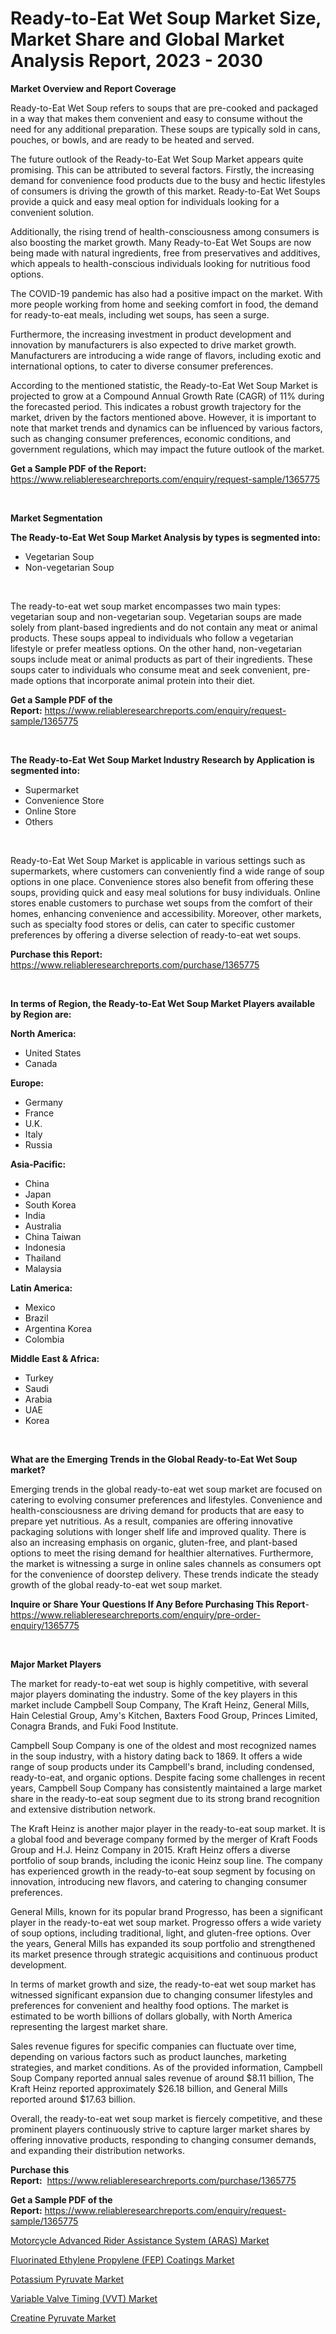 <p><h1>Ready-to-Eat Wet Soup Market Size, Market Share and Global Market Analysis Report, 2023 - 2030</h1></p><p><strong>Market Overview and Report Coverage</strong></p>
<p><p>Ready-to-Eat Wet Soup refers to soups that are pre-cooked and packaged in a way that makes them convenient and easy to consume without the need for any additional preparation. These soups are typically sold in cans, pouches, or bowls, and are ready to be heated and served.</p><p>The future outlook of the Ready-to-Eat Wet Soup Market appears quite promising. This can be attributed to several factors. Firstly, the increasing demand for convenience food products due to the busy and hectic lifestyles of consumers is driving the growth of this market. Ready-to-Eat Wet Soups provide a quick and easy meal option for individuals looking for a convenient solution.</p><p>Additionally, the rising trend of health-consciousness among consumers is also boosting the market growth. Many Ready-to-Eat Wet Soups are now being made with natural ingredients, free from preservatives and additives, which appeals to health-conscious individuals looking for nutritious food options.</p><p>The COVID-19 pandemic has also had a positive impact on the market. With more people working from home and seeking comfort in food, the demand for ready-to-eat meals, including wet soups, has seen a surge.</p><p>Furthermore, the increasing investment in product development and innovation by manufacturers is also expected to drive market growth. Manufacturers are introducing a wide range of flavors, including exotic and international options, to cater to diverse consumer preferences.</p><p>According to the mentioned statistic, the Ready-to-Eat Wet Soup Market is projected to grow at a Compound Annual Growth Rate (CAGR) of 11% during the forecasted period. This indicates a robust growth trajectory for the market, driven by the factors mentioned above. However, it is important to note that market trends and dynamics can be influenced by various factors, such as changing consumer preferences, economic conditions, and government regulations, which may impact the future outlook of the market.</p></p>
<p><strong>Get a Sample PDF of the Report:</strong> <a href="https://www.reliableresearchreports.com/enquiry/request-sample/1365775">https://www.reliableresearchreports.com/enquiry/request-sample/1365775</a></p>
<p>&nbsp;</p>
<p><strong>Market Segmentation</strong></p>
<p><strong>The Ready-to-Eat Wet Soup Market Analysis by types is segmented into:</strong></p>
<p><ul><li>Vegetarian Soup</li><li>Non-vegetarian Soup</li></ul></p>
<p>&nbsp;</p>
<p><p>The ready-to-eat wet soup market encompasses two main types: vegetarian soup and non-vegetarian soup. Vegetarian soups are made solely from plant-based ingredients and do not contain any meat or animal products. These soups appeal to individuals who follow a vegetarian lifestyle or prefer meatless options. On the other hand, non-vegetarian soups include meat or animal products as part of their ingredients. These soups cater to individuals who consume meat and seek convenient, pre-made options that incorporate animal protein into their diet.</p></p>
<p><strong>Get a Sample PDF of the Report:</strong>&nbsp;<a href="https://www.reliableresearchreports.com/enquiry/request-sample/1365775">https://www.reliableresearchreports.com/enquiry/request-sample/1365775</a></p>
<p>&nbsp;</p>
<p><strong>The Ready-to-Eat Wet Soup Market Industry Research by Application is segmented into:</strong></p>
<p><ul><li>Supermarket</li><li>Convenience Store</li><li>Online Store</li><li>Others</li></ul></p>
<p>&nbsp;</p>
<p><p>Ready-to-Eat Wet Soup Market is applicable in various settings such as supermarkets, where customers can conveniently find a wide range of soup options in one place. Convenience stores also benefit from offering these soups, providing quick and easy meal solutions for busy individuals. Online stores enable customers to purchase wet soups from the comfort of their homes, enhancing convenience and accessibility. Moreover, other markets, such as specialty food stores or delis, can cater to specific customer preferences by offering a diverse selection of ready-to-eat wet soups.</p></p>
<p><strong>Purchase this Report:</strong>&nbsp; <a href="https://www.reliableresearchreports.com/purchase/1365775">https://www.reliableresearchreports.com/purchase/1365775</a></p>
<p>&nbsp;</p>
<p><strong>In terms of Region, the Ready-to-Eat Wet Soup Market Players available by Region are:</strong></p>
<p>
    <p> <strong> North America: </strong>
        <ul>
            <li>United States</li>
            <li>Canada</li>
        </ul>
        </p> 
    <p> <strong> Europe: </strong>
        <ul>
            <li>Germany</li>
            <li>France</li>
            <li>U.K.</li>
            <li>Italy</li>
            <li>Russia</li>
        </ul>
        </p> 
    <p> <strong> Asia-Pacific: </strong>
        <ul>
            <li>China</li>
            <li>Japan</li>
            <li>South Korea</li>
            <li>India</li>
            <li>Australia</li>
            <li>China Taiwan</li>
            <li>Indonesia</li>
            <li>Thailand</li>
            <li>Malaysia</li>
        </ul>
        </p> 
    <p> <strong> Latin America: </strong>
        <ul>
            <li>Mexico</li>
            <li>Brazil</li>
            <li>Argentina Korea</li>
            <li>Colombia</li>
        </ul>
        </p> 
    <p> <strong> Middle East & Africa: </strong>
        <ul>
            <li>Turkey</li>
            <li>Saudi</li>
            <li>Arabia</li>
            <li>UAE</li>
            <li>Korea</li>
        </ul>
    </p>
    </p>
<p>&nbsp;</p>
<p><strong>What are the Emerging Trends in the Global Ready-to-Eat Wet Soup market?</strong></p>
<p><p>Emerging trends in the global ready-to-eat wet soup market are focused on catering to evolving consumer preferences and lifestyles. Convenience and health-consciousness are driving demand for products that are easy to prepare yet nutritious. As a result, companies are offering innovative packaging solutions with longer shelf life and improved quality. There is also an increasing emphasis on organic, gluten-free, and plant-based options to meet the rising demand for healthier alternatives. Furthermore, the market is witnessing a surge in online sales channels as consumers opt for the convenience of doorstep delivery. These trends indicate the steady growth of the global ready-to-eat wet soup market.</p></p>
<p><strong>Inquire or Share Your Questions If Any Before Purchasing This Report</strong>- <a href="https://www.reliableresearchreports.com/enquiry/pre-order-enquiry/1365775">https://www.reliableresearchreports.com/enquiry/pre-order-enquiry/1365775</a></p>
<p>&nbsp;</p>
<p><strong>Major Market Players</strong></p>
<p><p>The market for ready-to-eat wet soup is highly competitive, with several major players dominating the industry. Some of the key players in this market include Campbell Soup Company, The Kraft Heinz, General Mills, Hain Celestial Group, Amy's Kitchen, Baxters Food Group, Princes Limited, Conagra Brands, and Fuki Food Institute.</p><p>Campbell Soup Company is one of the oldest and most recognized names in the soup industry, with a history dating back to 1869. It offers a wide range of soup products under its Campbell's brand, including condensed, ready-to-eat, and organic options. Despite facing some challenges in recent years, Campbell Soup Company has consistently maintained a large market share in the ready-to-eat soup segment due to its strong brand recognition and extensive distribution network.</p><p>The Kraft Heinz is another major player in the ready-to-eat soup market. It is a global food and beverage company formed by the merger of Kraft Foods Group and H.J. Heinz Company in 2015. Kraft Heinz offers a diverse portfolio of soup brands, including the iconic Heinz soup line. The company has experienced growth in the ready-to-eat soup segment by focusing on innovation, introducing new flavors, and catering to changing consumer preferences.</p><p>General Mills, known for its popular brand Progresso, has been a significant player in the ready-to-eat wet soup market. Progresso offers a wide variety of soup options, including traditional, light, and gluten-free options. Over the years, General Mills has expanded its soup portfolio and strengthened its market presence through strategic acquisitions and continuous product development.</p><p>In terms of market growth and size, the ready-to-eat wet soup market has witnessed significant expansion due to changing consumer lifestyles and preferences for convenient and healthy food options. The market is estimated to be worth billions of dollars globally, with North America representing the largest market share.</p><p>Sales revenue figures for specific companies can fluctuate over time, depending on various factors such as product launches, marketing strategies, and market conditions. As of the provided information, Campbell Soup Company reported annual sales revenue of around $8.11 billion, The Kraft Heinz reported approximately $26.18 billion, and General Mills reported around $17.63 billion.</p><p>Overall, the ready-to-eat wet soup market is fiercely competitive, and these prominent players continuously strive to capture larger market shares by offering innovative products, responding to changing consumer demands, and expanding their distribution networks.</p></p>
<p><strong>Purchase this Report:</strong>&nbsp;&nbsp;<a href="https://www.reliableresearchreports.com/purchase/1365775">https://www.reliableresearchreports.com/purchase/1365775</a></p>
<p></p>
<p><strong>Get a Sample PDF of the Report:</strong>&nbsp;<a href="https://www.reliableresearchreports.com/enquiry/request-sample/1365775">https://www.reliableresearchreports.com/enquiry/request-sample/1365775</a></p>
<p><p><a href="https://www.linkedin.com/pulse/decoding-motorcycle-advanced-rider-assistance-system-aras-atyde/">Motorcycle Advanced Rider Assistance System (ARAS) Market</a></p><p><a href="https://www.linkedin.com/pulse/fluorinated-ethylene-propylene-fep-coatings-market-size-o4tuc/">Fluorinated Ethylene Propylene (FEP) Coatings Market</a></p><p><a href="https://medium.com/@karinaokon2662/potassium-pyruvate-market-size-growth-forecast-2023-2030-280baf63b05f">Potassium Pyruvate Market</a></p><p><a href="https://www.linkedin.com/pulse/variable-valve-timing-vvt-market-size-share-amp-trends-vk13e/">Variable Valve Timing (VVT) Market</a></p><p><a href="https://medium.com/@kavonhansen3626/creatine-pyruvate-market-size-growth-forecast-2023-2030-e09cf76f7e52">Creatine Pyruvate Market</a></p></p>